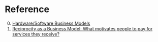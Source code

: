 # Reference

0. [Hardware/Software Business Models](https://www.atomsandbits.io/p/hardware-software-business-models?s=r)
0. [Reciprocity as a Business Model: What motivates people to pay for services they receive?](https://briefthoughts.substack.com/p/reciprocity-as-a-business-model?s=r)

